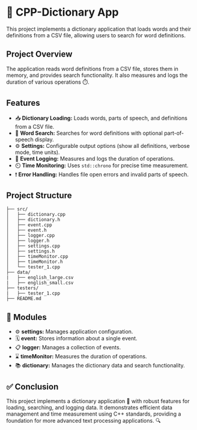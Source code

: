 # 📖 CPP-Dictionary App 

This project implements a dictionary application that loads words and their definitions from a CSV file, allowing users to search for word definitions.

## Project Overview

The application reads word definitions from a CSV file, stores them in memory, and provides search functionality. It also measures and logs the duration of various operations ⏱️.

## Features

- 📥 **Dictionary Loading:** Loads words, parts of speech, and definitions from a CSV file.
- 🔎 **Word Search:** Searches for word definitions with optional part-of-speech display.
- ⚙️ **Settings:** Configurable output options (show all definitions, verbose mode, time units).
- 🧾 **Event Logging:** Measures and logs the duration of operations.
- ⏲️ **Time Monitoring:** Uses `std::chrono` for precise time measurement.
- ❗ **Error Handling:** Handles file open errors and invalid parts of speech.

## Project Structure

```
├── src/
│   ├── dictionary.cpp
│   ├── dictionary.h
│   ├── event.cpp
│   ├── event.h
│   ├── logger.cpp
│   ├── logger.h
│   ├── settings.cpp
│   ├── settings.h
│   ├── timeMonitor.cpp
│   ├── timeMonitor.h
│   └── tester_1.cpp     
├── data/
|   ├── english_large.csv
|   ├── english_small.csv
├── testers/
|   ├── tester_1.cpp
├── README.md

```


## 🧩 Modules

- ⚙️ **settings:** Manages application configuration.
- 🗓️ **event:** Stores information about a single event.
- 📋 **logger:** Manages a collection of events.
- ⌛ **timeMonitor:** Measures the duration of operations.
- 📚 **dictionary:** Manages the dictionary data and search functionality.

## ✅ Conclusion

This project implements a dictionary application 📖 with robust features for loading, searching, and logging data. It demonstrates efficient data management and time measurement using C++ standards, providing a foundation for more advanced text processing applications. 🔍

